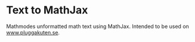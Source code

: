 Text to MathJax
================================

Mathmodes unformatted math text using MathJax. Intended to be used on www.pluggakuten.se.
